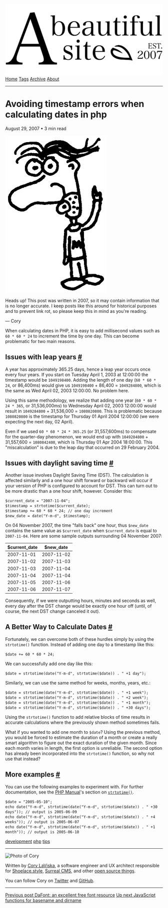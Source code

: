 <a href="../../index.html" class="header-link"><img src="../../images/logos/wordmark.svg" alt="A Beautiful Site" class="wordmark" /></a> <a href="../../index.html" class="nav-item">Home</a> <a href="../../tags/index.html" class="nav-item">Tags</a> <a href="../index.html" class="nav-item">Archive</a> <a href="../../about/index.html" class="nav-item">About</a>

---

# Avoiding timestamp errors when calculating dates in php

August 29, 2007 • 3 min read

![A drawing of a cartoon man pointing upwards](../../images/artwork/pointer.gif)

Heads up! This post was written in 2007, so it may contain information that is no longer accurate. I keep posts like this around for historical purposes and to prevent link rot, so please keep this in mind as you're reading.

— Cory

When calculating dates in PHP, it is easy to add millisecond values such as `60 * 60 * 24` to increment the time by one day. This can become problematic for two main reasons.

## Issues with leap years <a href="#issues-with-leap-years" class="direct-link">#</a>

A year has approximately 365.25 days, hence a leap year occurs once every four years. If you start on Tuesday April 1, 2003 at 12:00:00 the timestamp would be `1049198400`. Adding the length of one day (`60 * 60 * 24`, or 86,400ms) would give us `1049198400` + 86,400 = `1049284800`, which is the same as Wed April 02, 2003 12:00:00. No problem here.

Using this same methodology, we realize that adding one year (`60 * 60 * 24 * 365`, or 31,536,000ms) to Wednesday April 02, 2003 12:00:00 would result in `1049284800` + 31,536,000 = `1080820800`. This is problematic because `1080820800` is the timestamp for Thursday 01 April 2004 12:00:00 (we were expecting the next day, 02 April).

Even if we used `60 * 60 * 24 * 365.25` (or 31,557,600ms) to compensate for the quarter-day phenomenon, we would end up with `1049284800` + 31,557,600 = `1080842400`, which is Thursday 01 Apr 2004 18:00:00. This "miscalculation" is due to the leap day that occurred on 29 February 2004.

## Issues with daylight saving time <a href="#issues-with-daylight-saving-time" class="direct-link">#</a>

Another issue involves Daylight Saving Time (DST). The calculation is affected similarly and a one hour shift forward or backward will occur if your version of PHP is configured to account for DST. This can turn out to be more drastic than a one hour shift, however. Consider this:

    $current_date = "2007-11-04";
    $timestamp = strtotime($current_date);
    $timestamp += 60 * 60 * 24; // one day increment
    $new_date = date("Y-m-d", $timestamp);

On 04 November 2007, the time "falls back" one hour, thus `$new_date` contains the same value as `$current_date` when `$current_date` is equal to `2007-11-04`. Here are some sample outputs surrounding 04 November 2007:

<table><thead><tr class="header"><th>$current_date</th><th>$new_date</th></tr></thead><tbody><tr class="odd"><td>2007-11-01</td><td>2007-11-02</td></tr><tr class="even"><td>2007-11-02</td><td>2007-11-03</td></tr><tr class="odd"><td>2007-11-03</td><td>2007-11-04</td></tr><tr class="even"><td>2007-11-04</td><td>2007-11-04</td></tr><tr class="odd"><td>2007-11-05</td><td>2007-11-06</td></tr><tr class="even"><td>2007-11-06</td><td>2007-11-07</td></tr></tbody></table>

Consequently, if we were outputting hours, minutes and seconds as well, every day after the DST change would be exactly one hour off (until, of course, the next DST change canceled it out).

## A Better Way to Calculate Dates <a href="#a-better-way-to-calculate-dates" class="direct-link">#</a>

Fortunately, we can overcome both of these hurdles simply by using the `strtotime()` function. Instead of adding one day to a timestamp like this:

    $date += 60 * 60 * 24;

We can successfully add one day like this:

    $date = strtotime(date("Y-m-d", strtotime($date)) . " +1 day");

Similarly, we can use the same method for weeks, months, years, etc.:

    $date = strtotime(date("Y-m-d", strtotime($date)) . " +1 week");
    $date = strtotime(date("Y-m-d", strtotime($date)) . " +2 week");
    $date = strtotime(date("Y-m-d", strtotime($date)) . " +1 month");
    $date = strtotime(date("Y-m-d", strtotime($date)) . " +30 days");

Using the `strtotime()` function to add relative blocks of time results in accurate calculations where the previously shown method sometimes fails.

What if you wanted to add one month to `$date`? Using the previous method, you would be forced to estimate the duration of a month or create a really smart algorithm to figure out the exact duration of the given month. Since each month varies in length, the first option is unreliable. The second option has already been incorporated into the `strtotime()` function, so why not use that instead?

## More examples <a href="#more-examples" class="direct-link">#</a>

You can use the following examples to experiment with. For further documentation, see the [PHP Manual](http://php.net/)'s section on [`strtotime()`](http://php.net/strtotime/).

    $date = "2005-05-10";
    echo date("Y-m-d", strtotime(date("Y-m-d", strtotime($date)) . " +30 days")); // output is 2005-06-09
    echo date("Y-m-d", strtotime(date("Y-m-d", strtotime($date)) . " +4 weeks")); // output is 2005-06-07
    echo date("Y-m-d", strtotime(date("Y-m-d", strtotime($date)) . " +1 month")); // output is 2005-06-10

<a href="../../tags/development/index.html" class="post-tag">development</a> <a href="../../tags/php/index.html" class="post-tag">php</a> <a href="../../tags/tips/index.html" class="post-tag">tips</a>

---

<img src="http://0.gravatar.com/avatar/bf1b3b95fd5b096a3592247c29667b33?s=512" alt="Photo of Cory" class="avatar avatar-small" />

Written by [Cory LaViska](../../index-4.html), a software engineer and UX architect responsible for [Shoelace.style](https://shoelace.style/), [Surreal CMS](https://www.surrealcms.com/), and other [open source things](https://github.com/claviska).

You can follow Cory on [Twitter](https://twitter.com/claviska) and [GitHub](https://github.com/claviska).

---

<a href="../an-excellent-free-font-resource/index.html" class="post-nav-previous"><span class="small">Previous post</span> DaFont: an excellent free font resource</a> <a href="../javascript-functions-for-basename-and-dirname/index.html" class="post-nav-next"><span class="small">Up next</span> JavaScript functions for basename and dirname</a>
